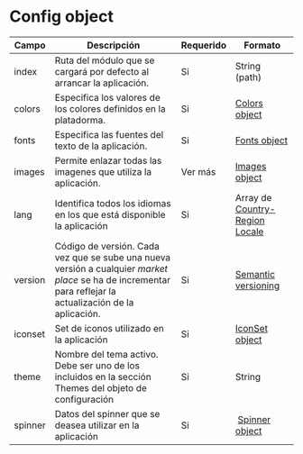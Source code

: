 # Config object

| Campo | Descripción                                                                | Requerido | Formato       |
| ----- | -------------------------------------------------------------------------- | --------- | ------------- |
| index | Ruta del módulo que se cargará por defecto al arrancar la aplicación.      | Si        | String (path) |
| colors | Especifica los valores de los colores definidos en la platadorma.         | Si        | [Colors object](colors-object.md) |
| fonts | Especifica las fuentes del texto de la aplicación.                                   | Si        | [Fonts object](fonts-object.md) |
| images | Permite enlazar todas las imagenes que utiliza la aplicación.             | Ver más   | [Images object](images-object.md) |
| lang   | Identifica todos los idiomas en los que está disponible la aplicación     | Si        | Array de [Country-Region Locale](https://developer.apple.com/library/content/documentation/MacOSX/Conceptual/BPInternational/LanguageandLocaleIDs/LanguageandLocaleIDs.html) |
| version | Código de versión. Cada vez que se sube una nueva versión a cualquier *market place* se ha de incrementar para reflejar la actualización de la aplicación. | Si | [Semantic versioning](http://semver.org/) |
| iconset | Set de iconos utilizado en la aplicación                                 | Si        |   [IconSet object](iconset-object.md) |
| theme | Nombre del tema activo. Debe ser uno de los incluidos en la sección Themes del objeto de configuración | Si | String |
| spinner | Datos del spinner que se deasea utilizar en la aplicación | Si | [Spinner object](spinner-object.md)
